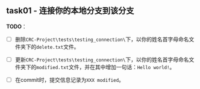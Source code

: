 ## task01 - 连接你的本地分支到该分支

**TODO**：

- [ ] 删除`CRC-Project\tests\testing_connection\`下，以你的姓名首字母命名文件夹下的`delete.txt`文件。
- [ ] 更新`CRC-Project\tests\testing_connection\`下，以你的姓名首字母命名文件夹下的`modified.txt`文件，并在其中增加一句话：`Hello world!`。

- [ ] 在commit时，提交信息记录为`XXX modified`。

